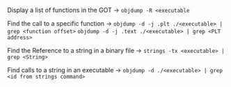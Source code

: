 Display a list of functions in the GOT -> `objdump -R <executable`
<!--SR:!2024-07-12,4,270-->

Find the call to a specific function -> `objdump -d -j .plt ./<executable> | grep <function offset>` `objdump -d -j .text ./<executable> | grep <PLT address>`
<!--SR:!2024-07-14,2,250-->

Find the Reference to a string in a binary file -> `strings -tx <executable> | grep <String>`
<!--SR:!2024-07-28,16,290-->

Find calls to a string in an executable -> `objdump -d ./<executable> | grep <id from strings command>`
<!--SR:!2024-07-27,15,290-->
